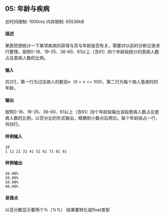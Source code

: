 ﻿## 05: 年龄与疾病
总时间限制: 1000ms     内存限制: 65536kB

#### 描述

某医院想统计一下某项疾病的获得与否与年龄是否有关，需要对以前的诊断记录进行整理，按照0-18、19-35、36-60、61以上（含61）四个年龄段统计的患病人数占总患病人数的比例。

#### 输入

共2行，第一行为过往病人的数目n（0 < n <= 100)，第二行为每个病人患病时的年龄。

#### 输出

按照0-18、19-35、36-60、61以上（含61）四个年龄段输出该段患病人数占总患病人数的比例，以百分比的形式输出，精确到小数点后两位。每个年龄段占一行，共四行。

#### 样例输入

	10
	1 11 21 31 41 51 61 71 81 91

#### 样例输出

    20.00%
	20.00%
	20.00%
	40.00%

#### 易错点

以百分数显示要两个%（%%）
结果要转化成float类型

